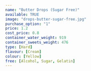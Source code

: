 ```yaml
---
name: "Butter Drops (Sugar Free)"
available: TRUE
image: "drops-butter-sugar-free.jpg"
purchase_option: "1"
price: 1.2
cost_price: 0.8
container_water_weight: 919
container_sweets_weight: 476
type: [Hard]
flavour: [Cream]
colour: [Yellow]
free: [Alcohol, Sugar, Gelatin]
---
```

